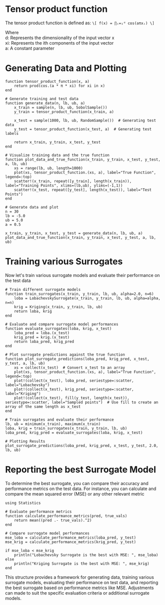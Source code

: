 # Tensor product function
The tensor product function is defined as:
``\[ f(x) = ∏ᵢ=₁ᵈ cos(aπxᵢ) \]``

Where\
d: Represents the dimensionality of the input vector x\
xi: Represents the ith components of the input vector\
a: A constant parameter

# Generating Data and Plotting

```
function tensor_product_function(x, a)
    return prod(cos.(a * π * xi) for xi in x)
end

# Generate training and test data
function generate_data(n, lb, ub, a)
    x_train = sample(n, lb, ub, SobolSample())
    y_train = tensor_product_function(x_train, a)
    
    x_test = sample(1000, lb, ub, RandomSample())  # Generating test data
    y_test = tensor_product_function(x_test, a)  # Generating test labels
    
    return x_train, y_train, x_test, y_test
end

# Visualize training data and the true function
function plot_data_and_true_function(x_train, y_train, x_test, y_test, a, lb, ub)
    xs = range(lb, ub, length=1000)
    plot(xs, tensor_product_function.(xs, a), label="True Function", legend=:top)
    scatter!(x_train, repeat([y_train], length(x_train)), label="Training Points", xlims=(lb,ub), ylims=(-1,1))
    scatter!(x_test, repeat([y_test], length(x_test)), label="Test Points")
end

# Generate data and plot
n = 30
lb = -5.0
ub = 5.0
a = 0.5

x_train, y_train, x_test, y_test = generate_data(n, lb, ub, a)
plot_data_and_true_function(x_train, y_train, x_test, y_test, a, lb, ub)
```

# Training various Surrogates
Now let's train various surrogate models and evaluate their performance on the test data

```
# Train different surrogate models
function train_surrogates(x_train, y_train, lb, ub, alpha=2.0, n=6)
    loba = LobachevskySurrogate(x_train, y_train, lb, ub, alpha=alpha, n=n)
    krig = Kriging(x_train, y_train, lb, ub)
    return loba, krig
end

# Evaluate and compare surrogate model performances
function evaluate_surrogates(loba, krig, x_test)
    loba_pred = loba.(x_test)
    krig_pred = krig.(x_test)
    return loba_pred, krig_pred
end

# Plot surrogate predictions against the true function
function plot_surrogate_predictions(loba_pred, krig_pred, x_test, y_test, a, lb, ub)
    xs = collect(x_test)  # Convert x_test to an array
    plot(xs, tensor_product_function.(xs, a), label="True Function", legend=:top)
    plot!(collect(x_test), loba_pred, seriestype=:scatter, label="Lobachevsky")
    plot!(collect(x_test), krig_pred, seriestype=:scatter, label="Kriging")
    plot!(collect(x_test), fill(y_test, length(x_test)), seriestype=:scatter, label="Sampled points")  # Use fill to create an array of the same length as x_test
end

# Train surrogates and evaluate their performance
lb, ub = minimum(x_train), maximum(x_train)
loba, krig = train_surrogates(x_train, y_train, lb, ub)
loba_pred, krig_pred = evaluate_surrogates(loba, krig, x_test)

# Plotting Results
plot_surrogate_predictions(loba_pred, krig_pred, x_test, y_test, 2.0, lb, ub)
```

# Reporting the best Surrogate Model
To determine the best surrogate, you can compare their accuracy and performance metrics on the test data. For instance, you can calculate and compare the mean squared error (MSE) or any other relevant metric

```
using Statistics

# Evaluate performance metrics
function calculate_performance_metrics(pred, true_vals)
    return mean((pred .- true_vals).^2)
end

# Compare surrogate model performances
mse_loba = calculate_performance_metrics(loba_pred, y_test)
mse_krig = calculate_performance_metrics(krig_pred, y_test)

if mse_loba < mse_krig
    println("Lobachevsky Surrogate is the best with MSE: ", mse_loba)
else
    println("Kriging Surrogate is the best with MSE: ", mse_krig)
end
```

This structure provides a framework for generating data, training various 
surrogate models, evaluating their performance on test data, and reporting 
the best surrogate based on performance metrics like MSE. Adjustments can made to suit the specific evaluation criteria or additional surrogate models.
